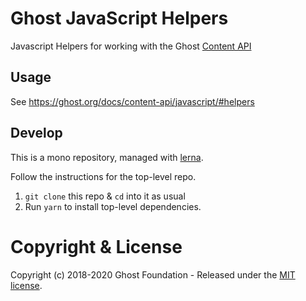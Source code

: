# Ghost JavaScript Helpers

Javascript Helpers for working with the Ghost [Content API](https://ghost.org/docs/content-api/)

## Usage

See https://ghost.org/docs/content-api/javascript/#helpers

## Develop

This is a mono repository, managed with [lerna](https://lernajs.io/).

Follow the instructions for the top-level repo.
1. `git clone` this repo & `cd` into it as usual
2. Run `yarn` to install top-level dependencies.


# Copyright & License

Copyright (c) 2018-2020 Ghost Foundation - Released under the [MIT license](LICENSE).
